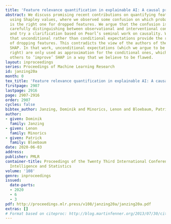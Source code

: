 ```yaml
---
title: 'Feature relevance quantification in explainable AI: A causal problem'
abstract: We discuss promising recent contributions on quantifying feature relevance
  using Shapley values, where we observed some confusion on which probability distribution
  is the right one for dropped features. We argue that the confusion is based on not
  carefully distinguishing between observational and interventional conditional probabilities
  and try a clarification based on Pearl’s seminal work on causality. We conclude
  that unconditional rather than conditional expectations provide the right notion
  of dropping features. This contradicts the view of the authors of the software package
  SHAP. In that work, unconditional expectations (which we argue to be conceptually
  right) are only used as approximation for the conditional ones, which encouraged
  others to ’improve’ SHAP in a way that we believe to be flawed.
layout: inproceedings
series: Proceedings of Machine Learning Research
id: janzing20a
month: 0
tex_title: 'Feature relevance quantification in explainable AI: A causal problem'
firstpage: 2907
lastpage: 2916
page: 2907-2916
order: 2907
cycles: false
bibtex_author: Janzing, Dominik and Minorics, Lenon and Bloebaum, Patrick
author:
- given: Dominik
  family: Janzing
- given: Lenon
  family: Minorics
- given: Patrick
  family: Bloebaum
date: 2020-06-03
address: 
publisher: PMLR
container-title: Proceedings of the Twenty Third International Conference on Artificial
  Intelligence and Statistics
volume: '108'
genre: inproceedings
issued:
  date-parts:
  - 2020
  - 6
  - 3
pdf: http://proceedings.mlr.press/v108/janzing20a/janzing20a.pdf
extras: []
# Format based on citeproc: http://blog.martinfenner.org/2013/07/30/citeproc-yaml-for-bibliographies/
---
```

